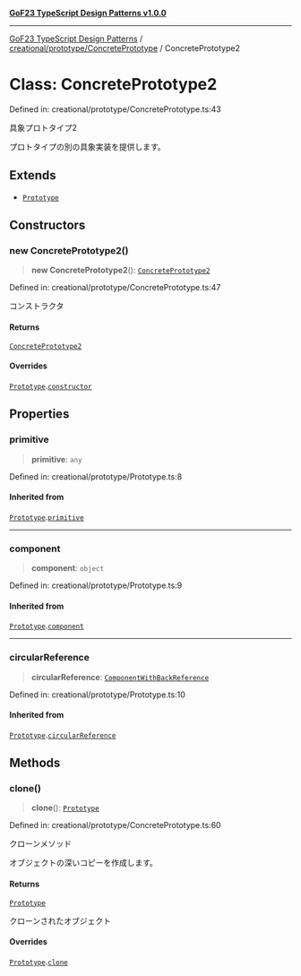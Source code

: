 [**GoF23 TypeScript Design Patterns v1.0.0**](../../../../README.md)

***

[GoF23 TypeScript Design Patterns](../../../../README.md) / [creational/prototype/ConcretePrototype](../README.md) / ConcretePrototype2

# Class: ConcretePrototype2

Defined in: creational/prototype/ConcretePrototype.ts:43

具象プロトタイプ2

プロトタイプの別の具象実装を提供します。

## Extends

- [`Prototype`](../../Prototype/classes/Prototype.md)

## Constructors

### new ConcretePrototype2()

> **new ConcretePrototype2**(): [`ConcretePrototype2`](ConcretePrototype2.md)

Defined in: creational/prototype/ConcretePrototype.ts:47

コンストラクタ

#### Returns

[`ConcretePrototype2`](ConcretePrototype2.md)

#### Overrides

[`Prototype`](../../Prototype/classes/Prototype.md).[`constructor`](../../Prototype/classes/Prototype.md#constructors)

## Properties

### primitive

> **primitive**: `any`

Defined in: creational/prototype/Prototype.ts:8

#### Inherited from

[`Prototype`](../../Prototype/classes/Prototype.md).[`primitive`](../../Prototype/classes/Prototype.md#primitive)

***

### component

> **component**: `object`

Defined in: creational/prototype/Prototype.ts:9

#### Inherited from

[`Prototype`](../../Prototype/classes/Prototype.md).[`component`](../../Prototype/classes/Prototype.md#component)

***

### circularReference

> **circularReference**: [`ComponentWithBackReference`](../../Prototype/classes/ComponentWithBackReference.md)

Defined in: creational/prototype/Prototype.ts:10

#### Inherited from

[`Prototype`](../../Prototype/classes/Prototype.md).[`circularReference`](../../Prototype/classes/Prototype.md#circularreference)

## Methods

### clone()

> **clone**(): [`Prototype`](../../Prototype/classes/Prototype.md)

Defined in: creational/prototype/ConcretePrototype.ts:60

クローンメソッド

オブジェクトの深いコピーを作成します。

#### Returns

[`Prototype`](../../Prototype/classes/Prototype.md)

クローンされたオブジェクト

#### Overrides

[`Prototype`](../../Prototype/classes/Prototype.md).[`clone`](../../Prototype/classes/Prototype.md#clone)
